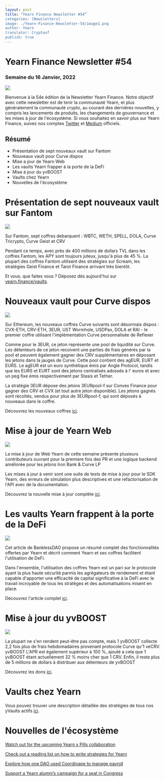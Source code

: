 ```yaml
---
layout: post
title: "Yearn Finance Newsletter #54”
categories: [Newsletters]
image: ./Yearn-Finance-Newsletter-54/image1.png
author: Yearn
translator: Cryptouf
publish: true
---
```


# Yearn Finance Newsletter #54


### Semaine du 16 Janvier, 2022



![](image1.png)


Bienvenue à la 54e édition de la Newsletter Yearn Finance. Notre objectif avec cette newsletter est de tenir la communauté Yearn, et plus généralement la communauté crypto, au courant des dernières nouvelles, y compris les lancements de produits, les changements de gouvernance et les mises à jour de l'écosystème. Si vous souhaitez en savoir plus sur Yearn Finance, suivez nos comptes [Twitter](https://twitter.com/iearnfinance) et [Medium](https://medium.com/iearn) officiels.



## Résumé


- Présentation de sept nouveaux vault sur Fantom
- Nouveaux vault pour Curve dispos 
- Mise a jour de Yearn Web 
- Les vaults Yearn  frapper à la porte de la DeFi
- Mise à jour du yvBOOST
- Vaults chez Yearn
- Nouvelles de l'écosystème



# Présentation de sept nouveaux vault sur Fantom

![](image2.png)


Sur Fantom, sept coffres debarquent : WBTC, WETH, SPELL, DOLA, Curve Tricrypto, Curve Geist et CRV


Pendant ce temps, avec près de 400 millions de dollars TVL dans les coffres Fantom, les APY sont toujours juteux, jusqu'à plus de 45 %. La plupart des coffres Fantom utilisent des stratégies sur Scream, les stratégies Geist Finance et Tarot Finance arrivant très bientôt.


Et vous. que faites vous ? Déposez dès aujourd'hui sur [yearn.finance/vaults](https://yearn.finance/vaults).




# Nouveaux vault pour Curve dispos 

![](image3.png)



Sur Ethereum, les nouveaux coffres Curve suivants sont désormais dispos : CVX-ETH, CRV-ETH, 3EUR, UST Wormhole, USDPax, DOLA et RAI - le premier coffre utilisant l'implémentation Curve personnalisée de Reflexer


Comme pour le 3EUR, ce jeton représente une pool de liquidité sur Curve. Les détenteurs de ce jeton recoivent une parties de frais générés par la pool et peuvent également gagner des CRV supplémentaires en déposant les jetons dans la jauges de Curve. Cette pool contient des agEUR, EURT et EURS. Le agEUR est un euro synthétique émis par Angle Protocol, tandis que les EURS et EURT sont des jetons centralisés adossés à l' euros et avec un peg fixe émis respectivement par Stasis et Tether.


La stratégie 3EUR dépose des jetons 3EURpool-f sur Convex Finance pour gagner des CRV et CVX (et tout autre jeton disponible). Les jetons gagnés sont récoltés, vendus pour plus de 3EURpool-f, qui sont déposés à nouveaux dans le coffre.



Découvrez les nouveaux coffres [ici](https://yearn.finance/#/vaults).





# Mise à jour de Yearn Web 

![](image4.png)


La mise à jour de Web Yearn de cette semaine présente plusieurs contributeurs ouvrant pour la premiere fois des PR et une logique backend améliorée pour les jetons Iron Bank & Curve LP


Les mises à jour à venir sont une suite de tests de mise à jour pour le SDK Yearn, des erreurs de simulation plus descriptives et une refactorisation de l'API avec de la documentation.



Découvrez la nouvelle mise à jour complète [ici](https://yearnweb.substack.com/p/yearn-web-engineering-update).



# Les vaults Yearn frappent à la porte de la DeFi


![](image5.png)


Cet article de BanklessDAO propose un résumé complet des fonctionnalités offertes par Yearn et décrit comment Yearn et ses coffres facilitent l'utilisation de DeFi.


Dans l'ensemble, l'utilisation des coffres Yearn est un pari sur le protocole ayant la plus haute sécurité parmis les agrégateurs de rendement et étant capable d'apporter une efficacité de capital significative à la DeFi avec le travail incroyable de tous les stratèges et des automatisations misent en place.


Découvrez l'article complet [ici](https://medium.com/bankless-dao/yearn-finance-vaults-knockin-on-defi-s-door-f5e9f56f669a).



# Mise à jour du yvBOOST



![](image6.png)



La plupart ne s'en rendent peut-être pas compte, mais 1 yvBOOST collecte 2,2 fois plus de frais hebdomadaires provenant protocole Curve qu'1 veCRV. yvBOOST L'APR est également supérieur à 100 %, ajouté a cela que 1 yvBOOST étant actuellement 32 % moins cher que 1 CRV. Enfin, il reste plus de 5 millions de dollars à distribuer aux détenteurs de yvBOOST


Découvrez les dons [ici](https://etherscan.io/address/0xdf270b48829e0f05211f3a33e5dc0a84f7247fbe).



# Vaults chez Yearn



Vous pouvez trouver une description détaillée des stratégies de tous nos yVaults actifs [ici](https://medium.com/yearn-state-of-the-vaults/the-vaults-at-yearn-9237905ffed3).




# Nouvelles de l'écosystème


[Watch out for the upcoming Yearn x Pills collaboration](https://twitter.com/bantg/status/1482764820265029633)

[Check out a reading list on how to write strategies for Yearn](https://twitter.com/sjkelleyjr/status/1481664381054177281)

[Explore how one DAO used Coordinape to manage payroll](https://twitter.com/jkey_eth/status/1479642151730356226)

[Support a Yearn alumni’s campaign for a seat in Congress](https://twitter.com/mattdwest/status/1481083902580166656)

